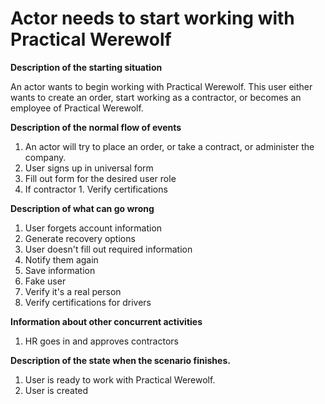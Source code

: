 # Actor needs to start working with Practical Werewolf

**Description of the starting situation**

An actor wants to begin working with Practical Werewolf. This user either wants to create an order, start working as a contractor, or becomes an employee of Practical Werewolf.

**Description of the normal flow of events**

1. An actor will try to place an order, or take a contract, or administer the company.
2. User signs up in universal form
3. Fill out form for the desired user role
  1. If contractor
    1. Verify certifications

**Description of what can go wrong**

1. User forgets account information
  1. Generate recovery options
2. User doesn&#39;t fill out required information
  1. Notify them again
  2. Save information
3. Fake user
  1. Verify it&#39;s a real person
  3. Verify certifications for drivers

**Information about other concurrent activities**

1. HR goes in and approves contractors

**Description of the state when the scenario finishes.**

1. User is ready to work with Practical Werewolf.
  1. User is created

